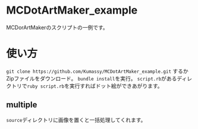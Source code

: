 # MCDotArtMaker_example
MCDorArtMakerのスクリプトの一例です。

# 使い方
`git clone https://github.com/Kumassy/MCDotArtMaker_example.git`
するかZipファイルをダウンロード。
`bundle install`を実行。
`script.rb`があるディレクトリで`ruby script.rb`を実行すればドット絵ができあがります。

## multiple
`source`ディレクトリに画像を置くと一括処理してくれます。
